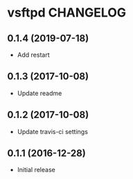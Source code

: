 vsftpd CHANGELOG
========================

0.1.4 (2019-07-18)
------------------
- Add restart

0.1.3 (2017-10-08)
------------------
- Update readme

0.1.2 (2017-10-08)
------------------
- Update travis-ci settings

0.1.1 (2016-12-28)
------------------
- Initial release
